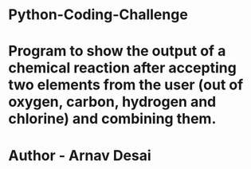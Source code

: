 # Python-Coding-Challenge

# Program to show the output of a chemical reaction after accepting two elements from the user (out of oxygen, carbon, hydrogen and chlorine) and combining them.
# Author - Arnav Desai
